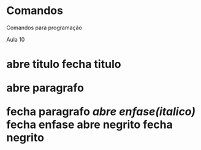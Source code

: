 # Comandos
Comandos para programação 

Aula 10
<h1> abre titulo
</h> fecha titulo 
<p> abre paragrafo
</p> fecha paragrafo
<em>  abre enfase(italico)
</em> fecha enfase
<strong> abre negrito
</strong> fecha negrito


